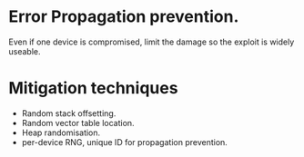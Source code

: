 

Error Propagation prevention.
=============================

Even if one device is compromised, limit the damage so the exploit is widely useable.


Mitigation techniques
=====================
- Random stack offsetting.
- Random vector table location.
- Heap randomisation.
- per-device RNG, unique ID for propagation prevention.



